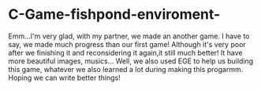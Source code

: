 # C-Game-fishpond-enviroment-
Emm...I'm very glad, with my partner, we made an another game.
I have to say, we made much progress than our first game!
Although it's very poor after we finishing it and reconsidering it again,it still much better!
It have more beautiful images, musics...
Well, we also used EGE to help us building this game, whatever we also learned a lot during making this progarmm.
Hoping we can write better things!
